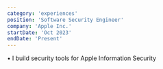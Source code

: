 ```yaml
---
category: 'experiences'
position: 'Software Security Engineer'
company: 'Apple Inc.'
startDate: 'Oct 2023'
endDate: 'Present'
---
```


• I build security tools for Apple Information Security
